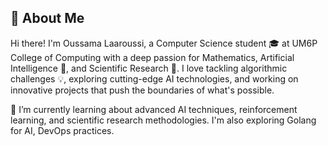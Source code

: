 ## 🚀 About Me
Hi there! I'm Oussama Laaroussi, a Computer Science student 🎓 
at UM6P College of Computing with a deep passion for Mathematics, Artificial Intelligence 🤖, and Scientific Research 🔬. I love tackling algorithmic challenges 💡, exploring cutting-edge AI technologies, and working on innovative projects that push the boundaries of what's possible.

🌱 I’m currently learning about advanced AI techniques, reinforcement learning, and scientific research methodologies. I'm also exploring Golang for AI, DevOps practices.


<!--
**ouvh/ouvh** is a ✨ _special_ ✨ repository because its `README.md` (this file) appears on your GitHub profile.

Here are some ideas to get you started:

- 🔭 I’m currently working on ...
- 🌱 I’m currently learning ...
- 👯 I’m looking to collaborate on ...
- 🤔 I’m looking for help with ...
- 💬 Ask me about ...
- 📫 How to reach me: ...
- 😄 Pronouns: ...
- ⚡ Fun fact: ...
-->
